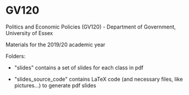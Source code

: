 # GV120
Politics and Economic Policies (GV120) - Department of Government, University of Essex

Materials for the 2019/20 academic year

Folders:

- "slides" contains a set of slides for each class in pdf

- "slides_source_code" contains LaTeX code (and necessary files, like pictures...) to generate pdf slides
